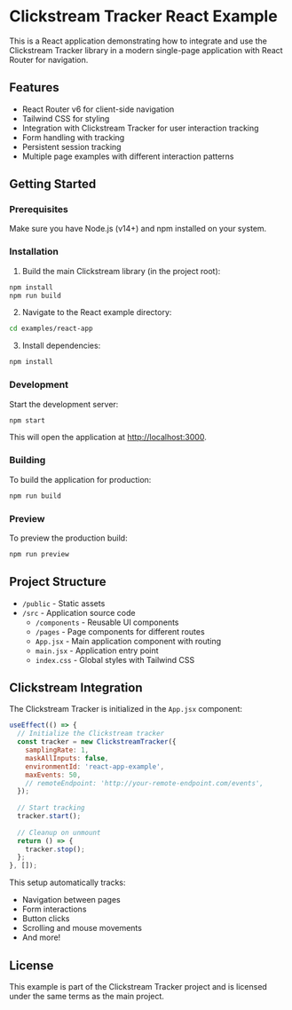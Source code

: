 # Clickstream Tracker React Example

This is a React application demonstrating how to integrate and use the Clickstream Tracker library in a modern single-page application with React Router for navigation.

## Features

- React Router v6 for client-side navigation
- Tailwind CSS for styling
- Integration with Clickstream Tracker for user interaction tracking
- Form handling with tracking
- Persistent session tracking
- Multiple page examples with different interaction patterns

## Getting Started

### Prerequisites

Make sure you have Node.js (v14+) and npm installed on your system.

### Installation

1. Build the main Clickstream library (in the project root):

```bash
npm install
npm run build
```

2. Navigate to the React example directory:

```bash
cd examples/react-app
```

3. Install dependencies:

```bash
npm install
```

### Development

Start the development server:

```bash
npm start
```

This will open the application at [http://localhost:3000](http://localhost:3000).

### Building

To build the application for production:

```bash
npm run build
```

### Preview

To preview the production build:

```bash
npm run preview
```

## Project Structure

- `/public` - Static assets
- `/src` - Application source code
  - `/components` - Reusable UI components
  - `/pages` - Page components for different routes
  - `App.jsx` - Main application component with routing
  - `main.jsx` - Application entry point
  - `index.css` - Global styles with Tailwind CSS

## Clickstream Integration

The Clickstream Tracker is initialized in the `App.jsx` component:

```jsx
useEffect(() => {
  // Initialize the Clickstream tracker
  const tracker = new ClickstreamTracker({
    samplingRate: 1,
    maskAllInputs: false,
    environmentId: 'react-app-example',
    maxEvents: 50,
    // remoteEndpoint: 'http://your-remote-endpoint.com/events',
  });
  
  // Start tracking
  tracker.start();
  
  // Cleanup on unmount
  return () => {
    tracker.stop();
  };
}, []);
```

This setup automatically tracks:
- Navigation between pages
- Form interactions
- Button clicks
- Scrolling and mouse movements
- And more!

## License

This example is part of the Clickstream Tracker project and is licensed under the same terms as the main project. 